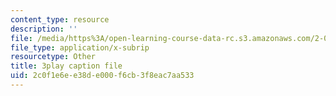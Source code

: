 ```yaml
---
content_type: resource
description: ''
file: /media/https%3A/open-learning-course-data-rc.s3.amazonaws.com/2-003sc-engineering-dynamics-fall-2011/2c0f1e6ee38de000f6cb3f8eac7aa533_PZ1zxBO1kO8.srt
file_type: application/x-subrip
resourcetype: Other
title: 3play caption file
uid: 2c0f1e6e-e38d-e000-f6cb-3f8eac7aa533
---
```

